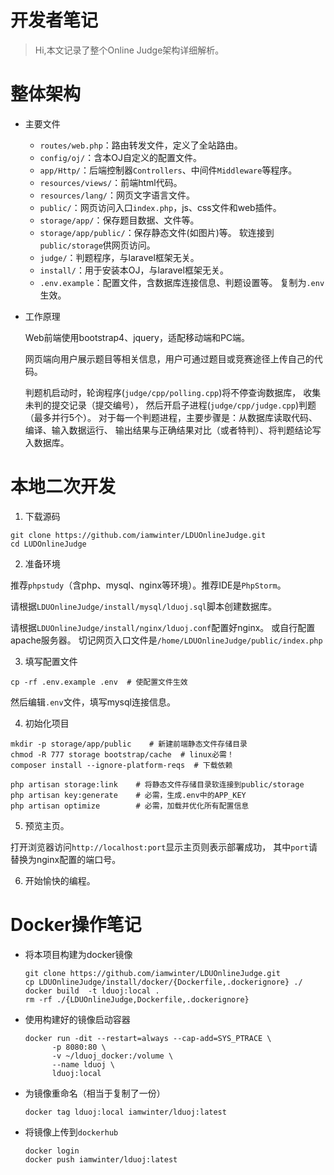 开发者笔记
===
> Hi,本文记录了整个Online Judge架构详细解析。

# 整体架构

+ 主要文件

  - `routes/web.php`：路由转发文件，定义了全站路由。
  - `config/oj/`：含本OJ自定义的配置文件。
  - `app/Http/`：后端控制器`Controllers`、中间件`Middleware`等程序。
  - `resources/views/`：前端html代码。
  - `resources/lang/`：网页文字语言文件。
  - `public/`：网页访问入口`index.php`，js、css文件和web插件。
  - `storage/app/`：保存题目数据、文件等。
  - `storage/app/public/`：保存静态文件(如图片)等。
     软连接到`public/storage`供网页访问。
  - `judge/`：判题程序，与laravel框架无关。
  - `install/`：用于安装本OJ，与laravel框架无关。
  - `.env.example`：配置文件，含数据库连接信息、判题设置等。
     复制为`.env`生效。

+ 工作原理

  Web前端使用bootstrap4、jquery，适配移动端和PC端。

  网页端向用户展示题目等相关信息，用户可通过题目或竞赛途径上传自己的代码。

  判题机启动时，轮询程序(`judge/cpp/polling.cpp`)将不停查询数据库，
  收集未判的提交记录（提交编号），
  然后开启子进程(`judge/cpp/judge.cpp`)判题（最多并行5个）。
  对于每一个判题进程，主要步骤是：从数据库读取代码、编译、输入数据运行、
  输出结果与正确结果对比（或者特判）、将判题结论写入数据库。

# 本地二次开发

1. 下载源码

```shell script
git clone https://github.com/iamwinter/LDUOnlineJudge.git
cd LUDOnlineJudge
```

2. 准备环境

推荐`phpstudy`（含php、mysql、nginx等环境）。推荐IDE是`PhpStorm`。

请根据`LDUOnlineJudge/install/mysql/lduoj.sql`脚本创建数据库。

请根据`LDUOnlineJudge/install/nginx/lduoj.conf`配置好nginx。
或自行配置apache服务器。
切记网页入口文件是`/home/LDUOnlineJudge/public/index.php`

3. 填写配置文件

```shell script
cp -rf .env.example .env  # 使配置文件生效
```
然后编辑`.env`文件，填写mysql连接信息。

4. 初始化项目

```
mkdir -p storage/app/public    # 新建前端静态文件存储目录
chmod -R 777 storage bootstrap/cache  # linux必需！
composer install --ignore-platform-reqs  # 下载依赖

php artisan storage:link    # 将静态文件存储目录软连接到public/storage
php artisan key:generate    # 必需，生成.env中的APP_KEY
php artisan optimize        # 必需，加载并优化所有配置信息
```

5. 预览主页。

打开浏览器访问`http://localhost:port`显示主页则表示部署成功，
其中`port`请替换为nginx配置的端口号。

6. 开始愉快的编程。


# Docker操作笔记

+ 将本项目构建为docker镜像

  ```shell script
  git clone https://github.com/iamwinter/LDUOnlineJudge.git
  cp LDUOnlineJudge/install/docker/{Dockerfile,.dockerignore} ./
  docker build  -t lduoj:local .
  rm -rf ./{LDUOnlineJudge,Dockerfile,.dockerignore}
  ```

+ 使用构建好的镜像启动容器

  ```shell script
  docker run -dit --restart=always --cap-add=SYS_PTRACE \
        -p 8080:80 \
        -v ~/lduoj_docker:/volume \
        --name lduoj \
        lduoj:local
  ```

+ 为镜像重命名（相当于复制了一份）

  ```shell script
  docker tag lduoj:local iamwinter/lduoj:latest
  ```

+ 将镜像上传到`dockerhub`

  ```shell script
  docker login
  docker push iamwinter/lduoj:latest
  ```
